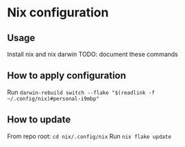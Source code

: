 # Nix configuration

## Usage

Install nix and nix darwin
TODO: document these commands

## How to apply configuration

Run `darwin-rebuild switch --flake "$(readlink -f ~/.config/nix)#personal-i9mbp"`

## How to update

From repo root: `cd nix/.config/nix`
Run `nix flake update`
